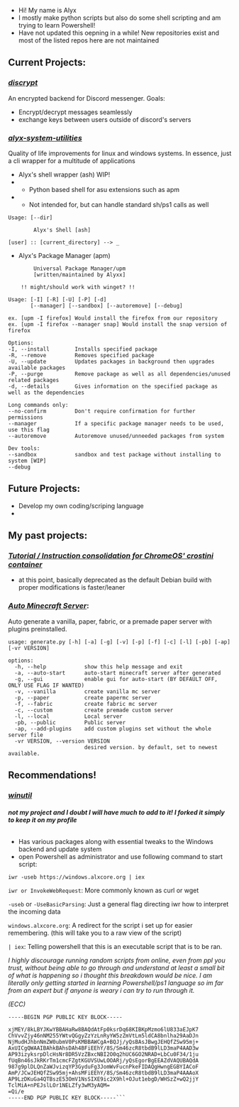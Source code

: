 - Hi! My name is Alyx
- I mostly make python scripts but also do some shell scripting and am trying to learn Powershell!
- Have not updated this oepning in a while! New repositories exist and most of the listed repos here are not maintained

## Current Projects:

### *[discrypt](https://github.com/alyxxox/discrypt)*
An encrypted backend for Discord messenger.
Goals:
- Encrypt/decrypt messages seamlessly
- exchange keys between users outside of discord's servers

### *[alyx-system-utilities](https://github.com/7fours/alyx-system-utilities)*
Quality of life improvements for linux and windows systems. In essence, just a cli wrapper for a multitude of applications
- Alyx's shell wrapper (ash) WIP!
- - Python based shell for asu extensions such as apm
- - Not intended for, but can handle standard sh/ps1 calls as well
```
Usage: [--dir]
```
```
        Alyx's Shell [ash]
        
[user] :: [current_directory] --> _ 
```

- Alyx's Package Manager (apm)
```
        Universal Package Manager/upm     
        [written/maintained by Alyxx]
        
    !! might/should work with winget? !!

Usage: [-I] [-R] [-U] [-P] [-d]
       [--manager] [--sandbox] [--autoremove] [--debug]
       
ex. [upm -I firefox] Would install the firefox from our repository
ex. [upm -I firefox --manager snap] Would install the snap version of firefox

Options:
-I, --install        Installs specified package
-R, --remove         Removes specified package
-U, --update         Updates packages in background then upgrades available packages
-P, --purge          Remove package as well as all dependencies/unused related packages
-d, --details        Gives information on the specified package as well as the dependencies

Long commands only:
--no-confirm         Don't require confirmation for further permissions
--manager            If a specific package manager needs to be used, use this flag
--autoremove         Autoremove unused/unneeded packages from system

Dev tools:
--sandbox            sandbox and test package without installing to system [WIP]
--debug
```

## Future Projects:

- Develop my own coding/scriping language
- 

## My past projects:

### *[Tutorial / Instruction consolidation for ChromeOS' crostini container](https://github.com/7fours/crostini)*
- at this point, basically deprecated as the default Debian build with proper modifications is faster/leaner

### *[Auto Minecraft Server](https://github.com/7fours/auto-mcserver)*:
Auto generate a vanilla, paper, fabric, or a premade paper server with plugins preinstalled.

```
usage: generate.py [-h] [-a] [-g] [-v] [-p] [-f] [-c] [-l] [-pb] [-ap] [-vr VERSION]

options:
  -h, --help            show this help message and exit
  -a, --auto-start      auto-start minecraft server after generated
  -g, --gui             enable gui for auto-start (BY DEFAULT OFF, ONLY USE FLAG IF WANTED)
  -v, --vanilla         create vanilla mc server
  -p, --paper           create papermc server
  -f, --fabric          create fabric mc server
  -c, --custom          create premade custom server
  -l, --local           Local server
  -pb, --public         Public server
  -ap, --add-plugins    add custom plugins set without the whole server file
  -vr VERSION, --version VERSION
                        desired version. by default, set to newest available.
```
## Recommendations!
### *[winutil](https://github.com/7fours/winutil)* 
###### ***not my project and I doubt I will have much to add to it! I forked it simply to keep it on my profile***
- Has various packages along with essential tweaks to the Windows backend and update system
- open Powershell as administrator and use following command to start script:

```
iwr -useb https://windows.alxcore.org | iex
```
`iwr or InvokeWebRequest`: More commonly known as curl or wget

`-useb` or `-UseBasicParsing`: Just a general flag directing iwr how to interpret the incoming data

`windows.alxcore.org`: A redirect for the script i set up for easier remembering. (this will take you to a raw view of the script)

`| iex`: Telling powershell that this is an executable script that is to be ran.

*I highly discourage running random scripts from online, even from ppl you trust, without being able to go through and understand at least a small bit of what is happening so i thought this breakdown would be nice. I am literally only getting started in learning Powershell/ps1 language so im far from an expert but if anyone is weary i can try to run through it.*

*(ECC)*
```
-----BEGIN PGP PUBLIC KEY BLOCK-----

xjMEY/8kLBYJKwYBBAHaRw8BAQdAtFp0ksrDq68KIBKpMzmo6lU833aEJpK7
ChVvvZjy46nNM255YWtvQGgyZzYzLnRyYW5zZmVtLm5ldCA8bnlha29AaDJn
NjMudHJhbnNmZW0ubmV0PsKMBBAWCgA+BQJj/yQsBAsJBwgJEHQfZSw95mj+
AxUICgQWAAIBAhkBAhsDAh4BFiEEhY/8S/Sm46zcR8tbdB9lLD3maP4AAD3w
AP93izyksrpDlcHsNr8DR5VzZBxcNBI2O0q2hUC6GO2NRAD+LbCu0F34/1ju
fUqBn46sJkRKrTm1cmcFZgtKGUVSUwLOOARj/yQsEgorBgEEAZdVAQUBAQdA
987g9plDLQnZaWJvizqYP3GyduFg3JomWvFucnPkeFIDAQgHwngEGBYIACoF
AmP/JCwJEHQfZSw95mj+AhsMFiEEhY/8S/Sm46zcR8tbdB9lLD3maP4AAAoX
AP9LzDKuGa4QTBszE53OmV1NsSIXE9ic2X9hl+OJut1ebgD/WHSzZ+wQ2jjY
TclMiA+nPEJslLOr1NELZfy3wM3yAQM=
=Qi/e
-----END PGP PUBLIC KEY BLOCK-----```
